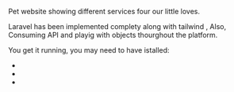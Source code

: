 Pet website showing different services four our little loves.

Laravel has been implemented complety along with tailwind , Also, Consuming API and playig with objects thourghout the platform.

You get it running, you may need to have istalled:

*
*
*


